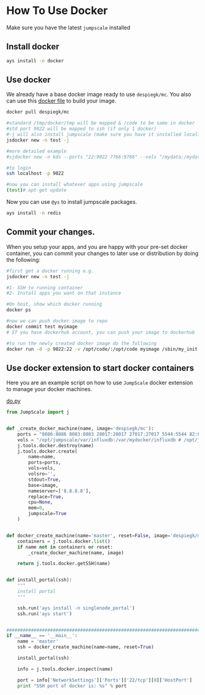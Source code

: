 # How To Use Docker
Make sure you have the latest `jumpscale` installed

## Install docker
```bash
ays install -n docker
```

## Use docker
We already have a base docker image ready to use `despiegk/mc`. You also can use this [docker file](https://github.com/Jumpscale/jumpscale_core7/blob/master/docker/Dockerfile) to build your image.

```bash
docker pull despiegk/mc

#standard /tmp/docker/tmp will be mapped & /code to be same in docker
#std port 9022 will be mapped to ssh (if only 1 docker)
#-j will also install jumpscale (make sure you have it installed locally)
jsdocker new -n test -j

#more detailed example
#sjdocker new -n kds --ports "22:9022 7766:9766" --vols "/mydata:/mydata" --cpu 100

#to login
ssh localhost -p 9022

#now you can install whatever apps using jumpscale
(test)# apt-get update
```

Now you can use `@ys` to install jumpscale packages.

```bash
ays install -n redis
```

## Commit your changes.
When you setup your apps, and you are happy with your pre-set docker container, you can commit
your changes to later use or distribution by doing the following:

```bash
#first get a docker running e.g. 
jsdocker new -n test -j

#1- SSH to running container
#2- Install apps you want on that instance

#On host, show which docker running
docker ps

#now we can push docker image to repo
docker commit test myimage
# If you have dockerhub account, you can push your image to dockerhub

#to run the newly created docker image do the following
docker run -d -p 9022:22 -v /opt/code/:/opt/code myimage /sbin/my_init
```

## Use docker extension to start docker containers
Here you are an example script on how to use `JumpScale` docker extension to manage your
docker machines.

[do.py](https://github.com/Jumpscale/play7/blob/master/docker_jumpscale_development/do.py)

```python
from JumpScale import j


def _create_docker_machine(name, image='despiegk/mc'):
    ports = "8086:8086 8083:8083 28017:28017 27017:27017 5544:5544 82:82"
    vols = "/opt/jumpscale/var/influxdb:/var/mydocker/influxdb # /opt/jumpscale/var/mongodb:/var/mydocker/mongodb"
    j.tools.docker.destroy(name)
    j.tools.docker.create(
        name=name,
        ports=ports,
        vols=vols,
        volsro='',
        stdout=True,
        base=image,
        nameserver=['8.8.8.8'],
        replace=True,
        cpu=None,
        mem=0,
        jumpscale=True
    )


def docker_create_machine(name='master', reset=False, image='despiegk/mc'):
    containers = j.tools.docker.list()
    if name not in containers or reset:
        _create_docker_machine(name, image)

    return j.tools.docker.getSSH(name)


def install_portal(ssh):
    """
    install portal
    """

    ssh.run('ays install -n singlenode_portal')
    ssh.run('ays start')


###################################################################################
if __name__ == '__main__':
    name = 'master'
    ssh = docker_create_machine(name=name, reset=True)

    install_portal(ssh)

    info = j.tools.docker.inspect(name)

    port = info['NetworkSettings']['Ports']['22/tcp'][0]['HostPort']
    print "SSH port of docker is: %s" % port
```